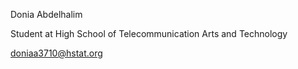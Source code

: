 Donia Abdelhalim

Student at High School of Telecommunication Arts and Technology

doniaa3710@hstat.org


